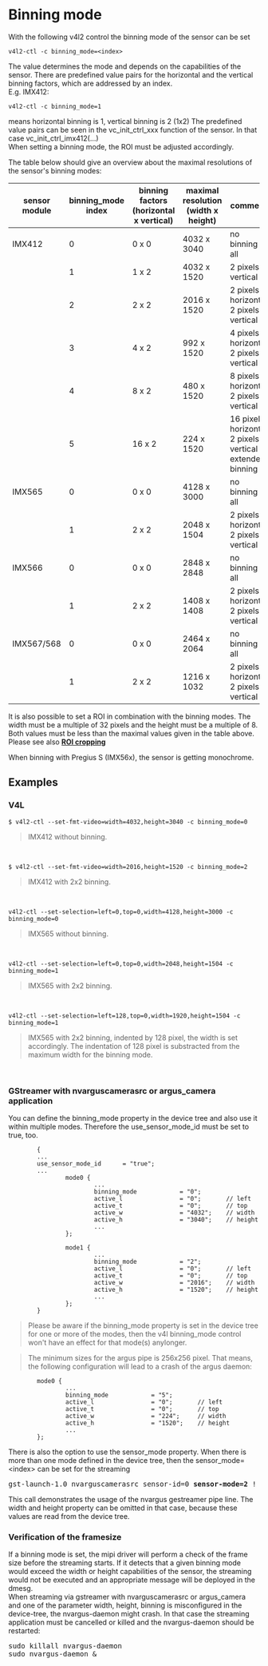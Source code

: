 # Binning mode

With the following v4l2 control the binning mode of the sensor can be set
```
v4l2-ctl -c binning_mode=<index>
```
The value determines the mode and depends on the capabilities of the sensor. There are predefined value pairs for the horizontal and the vertical binning factors, which are addressed by an index. <br>
E.g. IMX412:
```
v4l2-ctl -c binning_mode=1
```
means horizontal binning is 1, vertical binning is 2 (1x2)
The predefined value pairs can be seen in the vc_init_ctrl_xxx function of the sensor. In that case vc_init_ctrl_imx412(...)<br>
When setting a binning mode, the ROI must be adjusted accordingly.


The table below should give an overview about the maximal resolutions of the sensor's binning modes:

| sensor module | binning_mode <br> index | binning factors <br>(horizontal x vertical) | maximal resolution <br> (width x height) | comment |
| ------------- | ------------------ | --------------- | ----------- | ----------------- |
| IMX412        | 0                  |      0 x 0      | 4032 x 3040 | no binning at all |
|               | 1                  |      1 x 2      | 4032 x 1520 | 2 pixels vertical |
|               | 2                  |      2 x 2      | 2016 x 1520 | 2 pixels horizontal <br> 2 pixels vertical |
|               | 3                  |      4 x 2      |  992 x 1520 | 4 pixels horizontal <br> 2 pixels vertical |
|               | 4                  |      8 x 2      |  480 x 1520 | 8 pixels horizontal <br> 2 pixels vertical |
|               | 5                  |     16 x 2      |  224 x 1520 | 16 pixels horizontal <br> 2 pixels vertical <br>  extended binning |
| IMX565        | 0                  |      0 x 0      | 4128 x 3000 | no binning at all |
|               | 1                  |      2 x 2      | 2048 x 1504 | 2 pixels horizontal <br> 2 pixels vertical |
| IMX566        | 0                  |      0 x 0      | 2848 x 2848 | no binning at all |
|               | 1                  |      2 x 2      | 1408 x 1408 | 2 pixels horizontal <br> 2 pixels vertical |
| IMX567/568    | 0                  |      0 x 0      | 2464 x 2064 | no binning at all |
|               | 1                  |      2 x 2      | 1216 x 1032 | 2 pixels horizontal <br> 2 pixels vertical |

It is also possible to set a ROI in combination with the binning modes. The width must be a multiple of 32 pixels and the height must be a multiple of 8. Both values must be less than the maximal values given in the table above. Please see also **[ROI cropping](ROI_CROPPING.md)**

When binning with Pregius S (IMX56x), the sensor is getting monochrome.

## Examples
### V4L
```
$ v4l2-ctl --set-fmt-video=width=4032,height=3040 -c binning_mode=0
```
> IMX412 without binning.

<br>

```
$ v4l2-ctl --set-fmt-video=width=2016,height=1520 -c binning_mode=2
```
> IMX412 with 2x2 binning.

<br>

```
v4l2-ctl --set-selection=left=0,top=0,width=4128,height=3000 -c binning_mode=0
```
> IMX565 without binning.

<br>

```
v4l2-ctl --set-selection=left=0,top=0,width=2048,height=1504 -c binning_mode=1
```
> IMX565 with 2x2 binning.

<br>

```
v4l2-ctl --set-selection=left=128,top=0,width=1920,height=1504 -c binning_mode=1
```
>IMX565 with 2x2 binning, indented by 128 pixel, the width is set accordingly. The indentation of 128 pixel is substracted from the maximum width for the binning mode.

<br>

### GStreamer with nvarguscamerasrc or argus_camera application

You can define the binning_mode property in the device tree and also use it within multiple modes. Therefore the use_sensor_mode_id must be set to true, too.

```
        {
        ...
        use_sensor_mode_id      = "true";
        ...
                mode0 {
                        ...
                        binning_mode            = "0";
                        active_l                = "0";       // left
                        active_t                = "0";       // top
                        active_w                = "4032";    // width
                        active_h                = "3040";    // height
                        ...
                };

                mode1 {
                        ...
                        binning_mode            = "2";
                        active_l                = "0";       // left
                        active_t                = "0";       // top
                        active_w                = "2016";    // width
                        active_h                = "1520";    // height
                        ...
                };
        }
```
> Please be aware if the binning_mode property is set in the device tree for one or more of the modes, then the v4l binning_mode control won't have an effect for that mode(s) anylonger.

> The minimum sizes for the argus pipe is 256x256 pixel. That means, the following configuration will lead to a crash of the argus daemon:
```
        mode0 {
                ...
                binning_mode            = "5";
                active_l                = "0";       // left
                active_t                = "0";       // top
                active_w                = "224";     // width
                active_h                = "1520";    // height
                ...
        };
```

There is also the option to use the sensor_mode property. When there is more than one mode defined in the device tree, then the sensor_mode=\<index\> can be set for the streaming
<br>
<pre>
gst-launch-1.0 nvarguscamerasrc sensor-id=0 <b>sensor-mode=2</b> ! 'video/x-raw(memory:NVMM), format=(string)NV12, framerate=(fraction)40/1' ! nvvidconv ! queue ! xvimagesink
</pre>
This call demonstrates the usage of the nvargus gestreamer pipe line. The width and height property can be omitted in that case, because these values are read from the device tree.</br>

### Verification of the framesize

If a binning mode is set, the mipi driver will perform a check of the frame size before the streaming starts. If it detects that a given binning mode would exceed the width or height capabilities of the sensor, the streaming would not be executed and an appropriate message will be deployed in the dmesg.</br>
When streaming via gstreamer with nvarguscamerasrc or argus_camera and one of the parameter width, height, binning is misconfigured in the device-tree, the nvargus-daemon might crash.
In that case the streaming application must be cancelled or killed and the nvargus-daemon should be restarted:
<pre>
sudo killall nvargus-daemon
sudo nvargus-daemon &
</pre>
